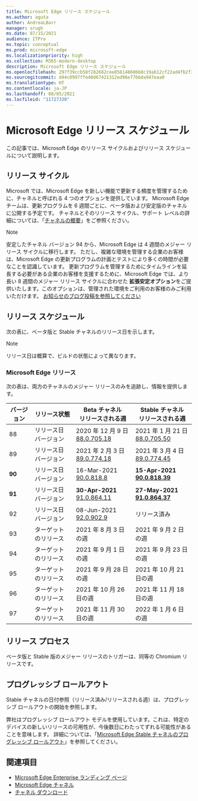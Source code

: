 ```yaml
---
title: Microsoft Edge リリース スケジュール
ms.author: aguta
author: AndreaLBarr
manager: srugh
ms.date: 07/15/2021
audience: ITPro
ms.topic: conceptual
ms.prod: microsoft-edge
ms.localizationpriority: high
ms.collection: M365-modern-desktop
description: Microsoft Edge リリース スケジュール
ms.openlocfilehash: 297f39ccb58f282682cee858148606b8c19ab12cf22ad4fb2f3c410fd8a50301
ms.sourcegitcommit: d44c0997ffe40d67421312ed96e7766da947eaa0
ms.translationtype: HT
ms.contentlocale: ja-JP
ms.lasthandoff: 08/05/2021
ms.locfileid: "11727330"
---
```

# <a name="microsoft-edge-release-schedule"></a>Microsoft Edge リリース スケジュール

この記事では、Microsoft Edge のリリース サイクルおよびリリース スケジュールについて説明します。

## <a name="release-cadence"></a>リリース サイクル

Microsoft では、Microsoft Edge を新しい機能で更新する頻度を管理するために、チャネルと呼ばれる 4 つのオプションを提供しています。 Microsoft Edge チームは、更新プログラムを 6 週間ごとに、ベータ版および安定版のチャネルに公開する予定です。 チャネルとそのリリース サイクル、サポート レベルの詳細については、「[チャネルの概要](./microsoft-edge-channels.md#channel-overview)」をご参照ください。

> [!NOTE]
> 安定したチャネル バージョン 94 から、Microsoft Edge は 4 週間のメジャー リリース サイクルに移行します。 ただし、複雑な環境を管理する企業のお客様は、Microsoft Edge の更新プログラムの計画とテストにより多くの時間が必要なことを認識しています。 更新プログラムを管理するためにタイムラインを延長する必要がある企業のお客様を支援するために、Microsoft Edge では、より長い 8 週間のメジャー リリース サイクルに合わせた **拡張安定オプション**をご提供いたします。このオプションは、管理された環境をご利用のお客様のみご利用いただけます。 [お知らせのブログ投稿を参照してください](https://blogs.windows.com/msedgedev/2021/07/15/opt-in-extended-stable-release-cycle/)

## <a name="release-schedule"></a>リリース スケジュール

次の表に、ベータ版と Stable チャネルのリリース日を示します。

> [!NOTE]
> リリース日は概算で、ビルドの状態によって異なります。

### <a name="microsoft-edge-releases"></a>Microsoft Edge リリース

次の表は、両方のチャネルのメジャー リリースのみを追跡し、情報を提供します。

| バージョン | リリース状態 | Beta チャネル<br>リリースされる週 | Stable チャネル<br>リリースされる週 |
|---------|-----|------|--------|
| 88 | リリース日<br>バージョン | 2020 年 12 月 9 日<br>[88.0.705.18](/deployedge/microsoft-edge-relnote-archive-beta-channel#version-88070518-december-9) | 2021 年 1 月 21 日<br>[88.0.705.50](/deployedge/microsoft-edge-relnote-archive-stable-channel#version-88070550-january-21)|
| 89 | リリース日<br>バージョン | 2021 年 2 月 3 日<br>[89.0.774.18](/deployedge/microsoft-edge-relnote-beta-channel#version-89077423-february-8) | 2021 年 3 月 4 日<br>[89.0.774.45](/deployedge/microsoft-edge-relnote-stable-channel#version-89077445-march-4) |
| **90** | リリース日<br>バージョン | 16-Mar-2021<br>[90.0.818.8](/deployedge/microsoft-edge-relnote-beta-channel#version-9008188-march-16) | **15-Apr-2021**<BR>**[90.0.818.39](/deployedge/microsoft-edge-relnote-stable-channel#version-90081839-april-15)** |
| **91** | リリース日<br>バージョン | **30-Apr-2021**<br>[91.0.864.11](/deployedge/microsoft-edge-relnote-beta-channel#version-91086411-april-30) | **27-May-2021**<BR>**[91.0.864.37](/deployedge/microsoft-edge-relnote-stable-channel#version-91086437-may-27)** |
| 92 | リリース日<br>バージョン | 08-Jun-2021<br>[92.0.902.9](/deployedge/microsoft-edge-relnote-beta-channel#version-9209029-june-08) | リリース済み |
| 93 | ターゲットのリリース | 2021 年 8 月 3 日の週 | 2021 年 9 月 2 日の週 |
| 94 | ターゲットのリリース | 2021 年 9 月 1 日の週 | 2021 年 9 月 23 日の週 |
| 95 | ターゲットのリリース | 2021 年 9 月 28 日の週 | 2021 年 10 月 21 日の週 |
| 96 | ターゲットのリリース | 2021 年 10 月 26 日の週 | 2021 年 11 月 18日の週 |
| 97 | ターゲットのリリース | 2021 年 11 月 30 日の週 | 2022 年 1 月 6 日の週 |

## <a name="release-process"></a>リリース プロセス

ベータ版と Stable 版のメジャー リリースのトリガーは、同等の Chromium リリースです。

## <a name="progressive-rollouts"></a>プログレッシブ ロールアウト

Stable チャネルの日付参照（リリース済み/リリースされる週）は、プログレッシブ ロールアウトの開始を参照します。

弊社はプログレッシブ ロールアウト モデルを使用しています。これは、特定のデバイスの新しいリリースの可用性が、今後数日にわたってずれる可能性があることを意味します。 詳細については、「[Microsoft Edge Stable チャネルのプログレッシブ ロールアウト](/deployedge/microsoft-edge-update-progressive-rollout)」を参照してください。

## <a name="see-also"></a>関連項目

- [Microsoft Edge Enterprise ランディング ページ](https://aka.ms/EdgeEnterprise)
- [Microsoft Edge チャネル](/deployedge/microsoft-edge-channels)
- [チャネル ダウンロード](https://www.microsoft.com/edge/business/download)
